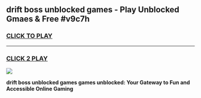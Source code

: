 
## drift boss unblocked games - Play Unblocked Gmaes & Free #v9c7h
<h3>
<a href="https://news.freeplayer.one?title=drift_boss_unblocked_games&ref=03M">CLICK TO PLAY</a></h3>
<hr>

<h3>
<a href="https://news.freeplayer.one?title=drift_boss_unblocked_games&ref=03M">CLICK 2 PLAY</a>
  
</h3>

<a href="https://news.freeplayer.one?title=drift_boss_unblocked_games&ref=03M"><img src="https://clearcache.store/games.png"></a>


**drift boss unblocked games games unblocked: Your Gateway to Fun and Accessible Online Gaming**

